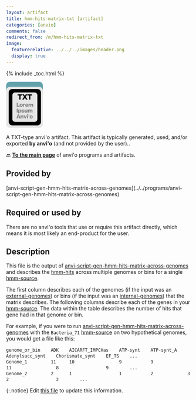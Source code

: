 ```yaml
---
layout: artifact
title: hmm-hits-matrix-txt [artifact]
categories: [anvio]
comments: false
redirect_from: /m/hmm-hits-matrix-txt
image:
  featurerelative: ../../../images/header.png
  display: true
---
```



{% include _toc.html %}


<img src="../../images/icons/TXT.png" alt="TXT" style="width:100px; border:none" />

A TXT-type anvi'o artifact. This artifact is typically generated, used, and/or exported **by anvi'o** (and not provided by the user)..

🔙 **[To the main page](../../)** of anvi'o programs and artifacts.

## Provided by


<p style="text-align: left" markdown="1"><span class="artifact-p">[anvi-script-gen-hmm-hits-matrix-across-genomes](../../programs/anvi-script-gen-hmm-hits-matrix-across-genomes)</span></p>


## Required or used by


There are no anvi'o tools that use or require this artifact directly, which means it is most likely an end-product for the user.


## Description

This file is the output of <span class="artifact-p">[anvi-script-gen-hmm-hits-matrix-across-genomes](/software/anvio/help/main/programs/anvi-script-gen-hmm-hits-matrix-across-genomes)</span> and describes the <span class="artifact-n">[hmm-hits](/software/anvio/help/main/artifacts/hmm-hits)</span> across multiple genomes or bins for a single <span class="artifact-n">[hmm-source](/software/anvio/help/main/artifacts/hmm-source)</span>. 

The first column describes each of the genomes (if the input was an <span class="artifact-n">[external-genomes](/software/anvio/help/main/artifacts/external-genomes)</span>) or bins (if the input was an <span class="artifact-n">[internal-genomes](/software/anvio/help/main/artifacts/internal-genomes)</span>) that the matrix describes. The following columns describe each of the genes in your <span class="artifact-n">[hmm-source](/software/anvio/help/main/artifacts/hmm-source)</span>. The data within the table describes the number of hits that gene had in that genome or bin. 

For example, if you were to run <span class="artifact-p">[anvi-script-gen-hmm-hits-matrix-across-genomes](/software/anvio/help/main/programs/anvi-script-gen-hmm-hits-matrix-across-genomes)</span> with the `Bacteria_71` <span class="artifact-n">[hmm-source](/software/anvio/help/main/artifacts/hmm-source)</span> on two hypothetical genomes, you would get a file like this:

    genome_or_bin    ADK    AICARFT_IMPCHas    ATP-synt    ATP-synt_A    Adenylsucc_synt    Chorismate_synt    EF_TS    ...
    Genome_1         11     10                 9           9             11                 8                  9        ...
    Genome_2         2      1                  1           2             3                  2                  2        ...


{:.notice}
Edit [this file](https://github.com/merenlab/anvio/tree/master/anvio/docs/artifacts/hmm-hits-matrix-txt.md) to update this information.


